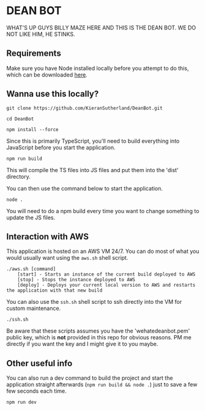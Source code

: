 # DEAN BOT
WHAT'S UP GUYS BILLY MAZE HERE AND THIS IS THE DEAN BOT. WE DO NOT LIKE HIM, HE STINKS.

## Requirements
Make sure you have Node installed locally before you attempt to do this, which can be downloaded [here](https://nodejs.org/en/).

## Wanna use this locally? 

    git clone https://github.com/KieranSutherland/DeanBot.git
    
    cd DeanBot
    
    npm install --force
    
Since this is primarily TypeScript, you'll need to build everything into JavaScript before you start the application.

    npm run build
    
This will compile the TS files into JS files and put them into the 'dist' directory.

You can then use the command below to start the application.

    node .
    
You will need to do a npm build every time you want to change something to update the JS files.

## Interaction with AWS
This application is hosted on an AWS VM 24/7. You can do most of what you would usually want using the `aws.sh` shell script.

    ./aws.sh [command]
        [start] - Starts an instance of the current build deployed to AWS
        [stop] - Stops the instance deployed to AWS
        [deploy] - Deploys your current local version to AWS and restarts the application with that new build

You can also use the `ssh.sh` shell script to ssh directly into the VM for custom maintenance. 

    ./ssh.sh

Be aware that these scripts assumes you have the 'wehatedeanbot.pem' public key, which is **not** provided in this repo for obvious reasons.
PM me directly if you want the key and I might give it to you maybe.

## Other useful info
You can also run a dev command to build the project and start the application straight afterwards (`npm run build && node .`) just to save a few 
few seconds each time.

    npm run dev
